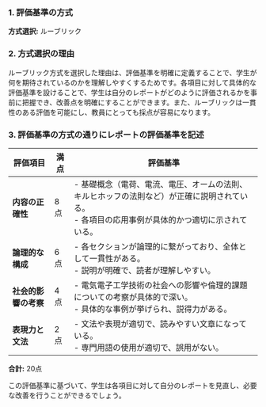 ### 1. 評価基準の方式
**方式選択:** ルーブリック

### 2. 方式選択の理由
ルーブリック方式を選択した理由は、評価基準を明確に定義することで、学生が何を期待されているのかを理解しやすくするためです。各項目に対して具体的な評価基準を設けることで、学生は自分のレポートがどのように評価されるかを事前に把握でき、改善点を明確にすることができます。また、ルーブリックは一貫性のある評価を可能にし、教員にとっても採点が容易になります。

### 3. 評価基準の方式の通りにレポートの評価基準を記述

| 評価項目                     | 満点 | 評価基準                                                                                     |
|------------------------------|------|----------------------------------------------------------------------------------------------|
| **内容の正確性**             | 8点  | - 基礎概念（電荷、電流、電圧、オームの法則、キルヒホッフの法則など）が正確に説明されている。<br>- 各項目の応用事例が具体的かつ適切に示されている。 |
| **論理的な構成**             | 6点  | - 各セクションが論理的に繋がっており、全体として一貫性がある。<br>- 説明が明確で、読者が理解しやすい。 |
| **社会的影響の考察**         | 4点  | - 電気電子工学技術の社会への影響や倫理的課題についての考察が具体的で深い。<br>- 具体的な事例が挙げられ、説得力がある。 |
| **表現力と文法**             | 2点  | - 文法や表現が適切で、読みやすい文章になっている。<br>- 専門用語の使用が適切で、誤用がない。 |

**合計:** 20点

この評価基準に基づいて、学生は各項目に対して自分のレポートを見直し、必要な改善を行うことができるでしょう。